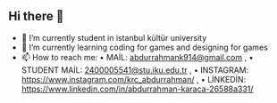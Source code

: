 ## Hi there 👋


- 🔭 I’m currently student in istanbul kültür university
- 🌱 I’m currently learning coding for games and designing for games
- 📫 How to reach me:
                   • MAİL: abdurrahmank914@gmail.com ,
                   • STUDENT MAİL: 2400005541@stu.iku.edu.tr ,
                   • INSTAGRAM: https://www.instagram.com/krc_abdurrahman/ ,
                   • LİNKEDİN: https://www.linkedin.com/in/abdurrahman-karaca-26588a331/
           




